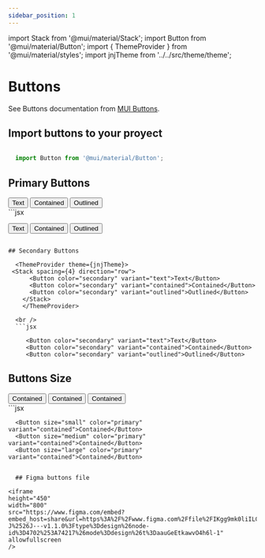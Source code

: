 ```yaml
---
sidebar_position: 1
---
```

import Stack from '@mui/material/Stack';
import Button from '@mui/material/Button';
import { ThemeProvider } from '@mui/material/styles';
import jnjTheme from '../../src/theme/theme';

# Buttons

See Buttons documentation from [MUI Buttons](https://mui.com/material-ui/react-button/).


## Import buttons to your proyect

```jsx

  import Button from '@mui/material/Button';

```

## Primary Buttons

  <ThemeProvider theme={jnjTheme}>
  <Stack spacing={4} direction="row">
      <Button variant="text">Text</Button>
      <Button variant="contained">Contained</Button>
      <Button variant="outlined">Outlined</Button>
    </Stack>
  </ThemeProvider>
  <br />
  ```jsx

   <Button variant="text">Text</Button>
   <Button variant="contained">Contained</Button>
   <Button variant="outlined">Outlined</Button>

```

## Secondary Buttons

  <ThemeProvider theme={jnjTheme}>
 <Stack spacing={4} direction="row">
      <Button color="secondary" variant="text">Text</Button>
      <Button color="secondary" variant="contained">Contained</Button>
      <Button color="secondary" variant="outlined">Outlined</Button>
    </Stack>
    </ThemeProvider>

  <br />
  ```jsx

     <Button color="secondary" variant="text">Text</Button>
     <Button color="secondary" variant="contained">Contained</Button>
     <Button color="secondary" variant="outlined">Outlined</Button>

  ```

  ## Buttons Size

  <ThemeProvider theme={jnjTheme}>
 <Stack  direction="row" justifyContent="center" alignItems="center" spacing={4}>
      <Button size="small" color="primary" variant="contained">Contained</Button>
      <Button size="medium" color="primary" variant="contained">Contained</Button>
      <Button size="large" color="primary" variant="contained">Contained</Button>
  </Stack>
    </ThemeProvider>

  <br />
  ```jsx

      <Button size="small" color="primary" variant="contained">Contained</Button>
      <Button size="medium" color="primary" variant="contained">Contained</Button>
      <Button size="large" color="primary" variant="contained">Contained</Button>

  ```

    ## Figma buttons file

<iframe
  height="450"
  width="800"
  src="https://www.figma.com/embed?embed_host=share&url=https%3A%2F%2Fwww.figma.com%2Ffile%2FIKgg9mk0liILChULi9LvaM%2FComponents-J%2526J---v1.1.0%3Ftype%3Ddesign%26node-id%3D4702%253A74217%26mode%3Ddesign%26t%3DaauGeEtkawvO4h6l-1"
  allowfullscreen
/>







